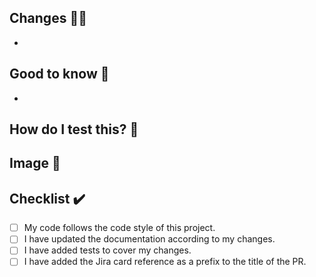 ## Changes :man_mechanic:
<!--- High level description of any important changes -->
- 

## Good to know :loudspeaker:
<!--- Changed something special or newsworthy? Let everyone know -->
- 

## How do I test this? :hammer:
<!--- What does the reviewer need to know to test your pull request? -->

## Image :sunrise_over_mountains:
<!--- Is the change something visual? If not you can remove this section -->

## Checklist :heavy_check_mark:
<!--- Go over all the following points, and put an `x` in all the boxes that apply. -->
- [ ] My code follows the code style of this project.
- [ ] I have updated the documentation according to my changes.
- [ ] I have added tests to cover my changes.
- [ ] I have added the Jira card reference as a prefix to the title of the PR.
